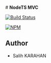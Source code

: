# **NodeTS MVC**

[![Build Status](https://travis-ci.org/SalihKARAHAN/nodets-mvc.svg?branch=master)](https://travis-ci.org/SalihKARAHAN/nodets-mvc)

[![NPM](https://nodei.co/npm/nodets-mvc.png?downloads=true&downloadRank=true&stars=true)](https://nodei.co/npm/nodets-mvc/)

## Author
 - Salih KARAHAN
